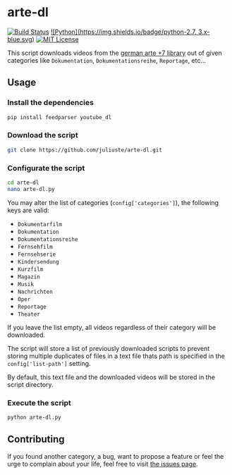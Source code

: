 # arte-dl
[![Build Status](https://travis-ci.org/juliuste/tf-idf.svg?branch=master)](https://travis-ci.org/juliuste/arte-dl) [![Python](https://img.shields.io/badge/python-2.7, 3.x-blue.svg)](https://www.python.org/) [![MIT License](https://img.shields.io/badge/license-MIT-black.svg)](https://opensource.org/licenses/MIT)

This script downloads videos from the [german arte +7 library](http://www.arte.tv/guide/de/plus7/) out of given categories like `Dokumentation`, `Dokumentationsreihe`, `Reportage`,  etc... 

## Usage
### Install the dependencies
```bash
pip install feedparser youtube_dl
```

### Download the script
```bash
git clone https://github.com/juliuste/arte-dl.git
```

### Configurate the script
```bash
cd arte-dl
nano arte-dl.py
```
You may alter the list of categories (`config['categories']`), the following keys are valid:
- `Dokumentarfilm`
- `Dokumentation`
- `Dokumentationsreihe`
- `Fernsehfilm`
- `Fernsehserie`
- `Kindersendung`
- `Kurzfilm`
- `Magazin`
- `Musik`
- `Nachrichten`
- `Oper`
- `Reportage`
- `Theater`

If you leave the list empty, all videos regardless of their category will be downloaded.

The script will store a list of previously downloaded scripts to prevent storing multiple duplicates of files in a text file thats path is specified in the `config['list-path']` setting.

By default, this text file and the downloaded videos will be stored in the script directory.

### Execute the script
```bash
python arte-dl.py
```

## Contributing
If you found another category, a bug, want to propose a feature or feel the urge to complain about your life, feel free to visit [the issues page](https://github.com/juliuste/arte-dl/issues).